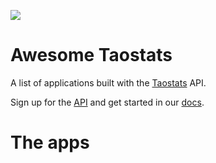 ![](https://avatars.githubusercontent.com/u/158452277?s=200&v=4)

# Awesome Taostats

A list of applications built with the [Taostats](https://taostats.io) API.

Sign up for the [API](https://app.taostats.io) and get started in our [docs](http://docs.taostats.io).

# The apps


